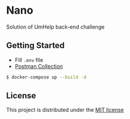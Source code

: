 # Nano

Solution of UmHelp back-end challenge

## Getting Started

- Fill `.env` file
- [Postman Collection](nano.postman_collection.json)

```sh
$ docker-compose up --build -d
```

## License

This project is distributed under the [MIT license](LICENSE)
